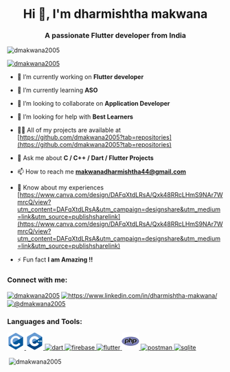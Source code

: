 <h1 align="center">Hi 👋, I'm dharmishtha makwana</h1>
<h3 align="center">A passionate Flutter developer from India</h3>

<p align="left"> <img src="https://komarev.com/ghpvc/?username=dmakwana2005&label=Profile%20views&color=0e75b6&style=flat" alt="dmakwana2005" /> </p>

<p align="left"> <a href="https://github.com/ryo-ma/github-profile-trophy"><img src="https://github-profile-trophy.vercel.app/?username=dmakwana2005" alt="dmakwana2005" /></a> </p>

- 🔭 I’m currently working on **Flutter developer**

- 🌱 I’m currently learning **ASO**

- 👯 I’m looking to collaborate on **Application Developer**

- 🤝 I’m looking for help with **Best Learners**

- 👨‍💻 All of my projects are available at [https://github.com/dmakwana2005?tab=repositories](https://github.com/dmakwana2005?tab=repositories)

- 💬 Ask me about **C / C++ / Dart / Flutter Projects**

- 📫 How to reach me **makwanadharmishtha44@gmail.com**

- 📄 Know about my experiences [https://www.canva.com/design/DAFqXtdLRsA/Qxk48RRcLHmS9NAr7WmrcQ/view?utm_content=DAFqXtdLRsA&utm_campaign=designshare&utm_medium=link&utm_source=publishsharelink](https://www.canva.com/design/DAFqXtdLRsA/Qxk48RRcLHmS9NAr7WmrcQ/view?utm_content=DAFqXtdLRsA&utm_campaign=designshare&utm_medium=link&utm_source=publishsharelink)

- ⚡ Fun fact **I am Amazing !!**

<h3 align="left">Connect with me:</h3>
<p align="left">
<a href="https://twitter.com/dmakwana2005" target="blank"><img align="center" src="https://raw.githubusercontent.com/rahuldkjain/github-profile-readme-generator/master/src/images/icons/Social/twitter.svg" alt="dmakwana2005" height="30" width="40" /></a>
<a href="https://linkedin.com/in/https://www.linkedin.com/in/dharmishtha-makwana/" target="blank"><img align="center" src="https://raw.githubusercontent.com/rahuldkjain/github-profile-readme-generator/master/src/images/icons/Social/linked-in-alt.svg" alt="https://www.linkedin.com/in/dharmishtha-makwana/" height="30" width="40" /></a>
<a href="https://medium.com/@dmakwana2005" target="blank"><img align="center" src="https://raw.githubusercontent.com/rahuldkjain/github-profile-readme-generator/master/src/images/icons/Social/medium.svg" alt="@dmakwana2005" height="30" width="40" /></a>
</p>

<h3 align="left">Languages and Tools:</h3>
<p align="left"> <a href="https://www.cprogramming.com/" target="_blank" rel="noreferrer"> <img src="https://raw.githubusercontent.com/devicons/devicon/master/icons/c/c-original.svg" alt="c" width="40" height="40"/> </a> <a href="https://www.w3schools.com/cpp/" target="_blank" rel="noreferrer"> <img src="https://raw.githubusercontent.com/devicons/devicon/master/icons/cplusplus/cplusplus-original.svg" alt="cplusplus" width="40" height="40"/> </a> <a href="https://dart.dev" target="_blank" rel="noreferrer"> <img src="https://www.vectorlogo.zone/logos/dartlang/dartlang-icon.svg" alt="dart" width="40" height="40"/> </a> <a href="https://firebase.google.com/" target="_blank" rel="noreferrer"> <img src="https://www.vectorlogo.zone/logos/firebase/firebase-icon.svg" alt="firebase" width="40" height="40"/> </a> <a href="https://flutter.dev" target="_blank" rel="noreferrer"> <img src="https://www.vectorlogo.zone/logos/flutterio/flutterio-icon.svg" alt="flutter" width="40" height="40"/> </a> <a href="https://www.php.net" target="_blank" rel="noreferrer"> <img src="https://raw.githubusercontent.com/devicons/devicon/master/icons/php/php-original.svg" alt="php" width="40" height="40"/> </a> <a href="https://postman.com" target="_blank" rel="noreferrer"> <img src="https://www.vectorlogo.zone/logos/getpostman/getpostman-icon.svg" alt="postman" width="40" height="40"/> </a> <a href="https://www.sqlite.org/" target="_blank" rel="noreferrer"> <img src="https://www.vectorlogo.zone/logos/sqlite/sqlite-icon.svg" alt="sqlite" width="40" height="40"/> </a> </p>

<p>&nbsp;<img align="center" src="https://github-readme-stats.vercel.app/api?username=dmakwana2005&show_icons=true&locale=en" alt="dmakwana2005" /></p>
